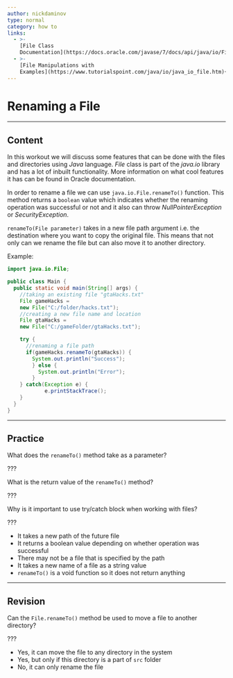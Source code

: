 ```yaml
---
author: nickdaminov
type: normal
category: how to
links:
  - >-
    [File Class
    Documentation](https://docs.oracle.com/javase/7/docs/api/java/io/File.html#renameTo(java.io.File)){website}
  - >-
    [File Manipulations with
    Examples](https://www.tutorialspoint.com/java/io/java_io_file.htm){website}
---
```


# Renaming a File


---

## Content

In this workout we will discuss some features that can be done with the files and directories using *Java* language. *File* class is part of the *java.io* library and has a lot of inbuilt functionality. More information on what cool features it has can be found in Oracle documentation.

In order to rename a file we can use `java.io.File.renameTo()` function. This method returns a `boolean` value which indicates whether the renaming operation was successful or not and it also can throw *NullPointerException* or *SecurityException*.

`renameTo(File parameter)` takes in a new file path argument i.e. the destination where you want to copy the original file. This means that not only can we rename the file but can also move it to another directory.

Example:

```java
import java.io.File;

public class Main {
  public static void main(String[] args) {
    //taking an existing file "gtaHacks.txt"
    File gameHacks =
    new File("C:/folder/hacks.txt");
    //creating a new file name and location
    File gtaHacks =
    new File("C:/gameFolder/gtaHacks.txt");

    try {
      //renaming a file path
      if(gameHacks.renameTo(gtaHacks)) {
        System.out.println("Success");
        } else {
          System.out.println("Error");
        }
    } catch(Exception e) {
    		e.printStackTrace();
    }
  }
}
```


---

## Practice

What does the `renameTo()` method take as a parameter?

???

What is the return value of the `renameTo()` method?

???

Why is it important to use try/catch block when working with files?

???

* It takes a new path of the future file
* It returns a boolean value depending on whether operation was successful
* There may not be a file that is specified by the path
* It takes a new name of a file as a string value
* `renameTo()` is a void function so it does not return anything


---

## Revision

Can the `File.renameTo()` method be used to move a file to another directory?

???

* Yes, it can move the file to any directory in the system
* Yes, but only if this directory is a part of `src` folder
* No, it can only rename the file
